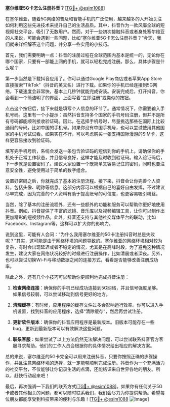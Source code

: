 **塞尔维亚5G卡怎么注册抖音？**[[TG💪+ @esim1088](https://t.me/s/esim1088)]

在塞尔维亚，随着5G网络的普及和智能手机的广泛使用，越来越多的人开始关注如何利用这些先进技术来提升自己的生活品质。其中，抖音作为一款风靡全球的短视频社交平台，吸引了无数用户。然而，对于一些初次接触抖音或者身处塞尔维亚的人来说，可能会遇到一些问题，比如“塞尔维亚5G卡怎么注册抖音？”今天，我们就来详细解答这个问题，并分享一些实用的小技巧。

首先，我们需要明确一点：抖音的注册过程在全球范围内基本是统一的，无论你在哪个国家，只要有一部能上网的手机，就可以轻松完成注册。那么，具体步骤是什么呢？

第一步当然是下载抖音应用了。你可以通过Google Play商店或者苹果App Store直接搜索“TikTok”（抖音的英文名）进行下载。如果你的手机已经连接到5G网络，下载速度会非常快，基本上几秒钟就能完成安装。安装完成后，打开抖音，你会看到一个简洁明了的界面，上面写着“立即注册”或类似的按钮。

点击这个按钮后，接下来就是填写个人信息的环节了。通常情况下，你需要输入手机号码。这里有一个小提示：虽然抖音支持多个国家的手机号码注册，但并不是所有号码都能顺利接收验证码。因此，在选择手机号时，尽量挑选那些在国际上比较通用的号码，比如中国的手机号。如果你没有中国手机号，也可以尝试使用其他国家的手机号试试看。如果实在不行，可以考虑购买一张支持国际漫游的SIM卡，这样更容易接收到验证码。

填写完手机号后，系统会发送一条包含验证码的短信到你的手机上。请确保你的手机处于正常工作状态，并且信号良好，这样才能及时收到验证码。输入验证码后，下一步就是设置密码了。建议大家设置一个既简单又容易记住的密码，同时也要注意安全性，避免使用过于简单的数字组合。

设置好密码之后，你就完成了基本的注册流程。接下来，抖音会让你完善个人资料，包括头像、昵称等信息。这部分内容可以根据自己的喜好自由发挥，不过建议尽早完成，因为完善的个人资料有助于提高账号的可信度，也更容易吸引粉丝。

当然，除了基本的注册流程外，还有一些额外的功能和服务可以帮助你更好地使用抖音。例如，抖音提供了丰富的滤镜、音乐库以及视频编辑工具，让你可以制作出更加精彩的短视频作品。此外，抖音还支持与其他社交媒体平台的联动，比如Facebook、Instagram等，这样可以扩大你的影响力。

说到这里，可能有人会问：“为什么我用塞尔维亚的5G卡注册抖音时总是失败呢？”其实，这可能是由于网络环境的问题导致的。塞尔维亚的网络环境相对较为复杂，有时会出现延迟或者不稳定的情况，尤其是在高峰时段。为了避免这种情况发生，建议大家在网络状况较好的时候进行注册操作，比如清晨或者深夜。另外，也可以尝试切换Wi-Fi与移动数据之间的连接方式，看看是否能够改善注册成功率。

除此之外，还有几个小技巧可以帮助你更顺利地完成抖音注册：

1. **检查网络连接**：确保你的手机已经成功连接到5G网络，并且信号强度足够。如果信号较弱，可以尝试移动到信号更好的地方。
   
2. **清理缓存**：有时候，应用程序的缓存文件过多会影响运行效率。你可以进入手机设置，找到抖音的应用程序，选择“清除缓存”，然后再尝试注册。
   
3. **更新软件版本**：确保你的抖音应用程序是最新版本。旧版本可能存在一些bug，更新到最新版本可以有效解决这些问题。
   
4. **联系客服**：如果尝试了以上方法仍然无法解决问题，可以尝试联系抖音官方客服寻求帮助。他们的工作人员会根据你的具体情况给出相应的解决方案。

总的来说，塞尔维亚的5G卡完全可以用来注册抖音，只要你按照正确的步骤操作，并且注意网络环境的选择，就一定能够顺利完成注册。抖音作为一个充满活力的社交平台，不仅能够让你记录生活的点滴，还能结识来自世界各地的朋友。所以，赶快行动起来吧！

最后，再次强调一下我们的联系方式[[TG💪+ @esim1088](https://t.me/s/esim1088)]。如果你有任何关于5G卡或者其他相关的问题，都可以随时联系我们，我们会尽力为你提供帮助。希望每位朋友都能享受到科技带来的便利与乐趣！[[TG💪+ @esim1088](https://t.me/s/esim1088) ![Image](https://i.postimg.cc/4NQfJmqS/Snipaste-2025-05-13-00-14-12.png)]